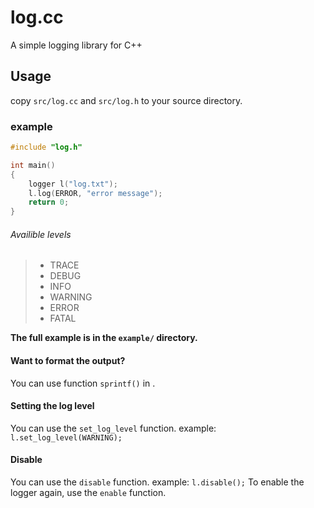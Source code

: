 # log.cc
A simple logging library for C++

## Usage
copy `src/log.cc` and `src/log.h` to your source directory.
### example
```cpp
#include "log.h"

int main()
{
	logger l("log.txt");
	l.log(ERROR, "error message");
	return 0;
}


```
###### Availible levels
> - TRACE
> - DEBUG
> - INFO
> - WARNING
> - ERROR
> - FATAL

**The full example is in the `example/` directory.**

#### Want to format the output?
You can use function `sprintf()` in <cstdio>.

#### Setting the log level
You can use the `set_log_level` function.
example: `l.set_log_level(WARNING);`

#### Disable
You can use the `disable` function.
example: `l.disable();`
To enable the logger again, use the `enable` function.
